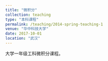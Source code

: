 ```yaml
---
title: "微积分"
collection: teaching
type: "本科课程"
permalink: /teaching/2014-spring-teaching-1
venue: "华中科技大学"
date: 2017-10-01
location: "武汉"
---
```


大学一年级工科微积分课程。

